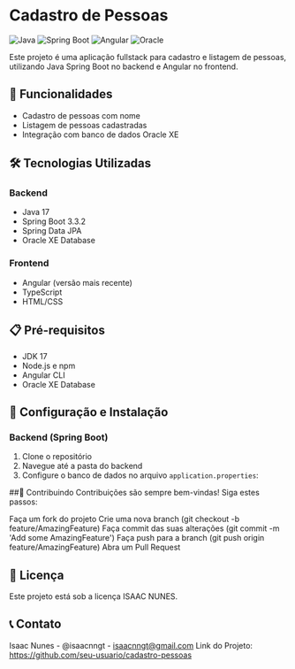 # Cadastro de Pessoas

![Java](https://img.shields.io/badge/Java-17-orange)
![Spring Boot](https://img.shields.io/badge/Spring%20Boot-3.3.2-green)
![Angular](https://img.shields.io/badge/Angular-Latest-red)
![Oracle](https://img.shields.io/badge/Oracle-XE-blue)

Este projeto é uma aplicação fullstack para cadastro e listagem de pessoas, utilizando Java Spring Boot no backend e Angular no frontend.

## 🚀 Funcionalidades

- Cadastro de pessoas com nome
- Listagem de pessoas cadastradas
- Integração com banco de dados Oracle XE

## 🛠️ Tecnologias Utilizadas

### Backend
- Java 17
- Spring Boot 3.3.2
- Spring Data JPA
- Oracle XE Database

### Frontend
- Angular (versão mais recente)
- TypeScript
- HTML/CSS

## 📋 Pré-requisitos

- JDK 17
- Node.js e npm
- Angular CLI
- Oracle XE Database

## 🔧 Configuração e Instalação

### Backend (Spring Boot)

1. Clone o repositório
2. Navegue até a pasta do backend
3. Configure o banco de dados no arquivo `application.properties`:

##🤝 Contribuindo
Contribuições são sempre bem-vindas! Siga estes passos:

Faça um fork do projeto
Crie uma nova branch (git checkout -b feature/AmazingFeature)
Faça commit das suas alterações (git commit -m 'Add some AmazingFeature')
Faça push para a branch (git push origin feature/AmazingFeature)
Abra um Pull Request

## 📝 Licença
Este projeto está sob a licença ISAAC NUNES.

## 📞 Contato
Isaac Nunes - @isaacnngt - isaacnngt@gmail.com
Link do Projeto: https://github.com/seu-usuario/cadastro-pessoas
